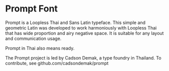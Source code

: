 # Prompt Font

Prompt is a Loopless Thai and Sans Latin typeface. This simple and geometric Latin was developed to work harmoniously with Loopless Thai that has wide proportion and airy negative space. It is suitable for any layout and communication usage. 

Prompt in Thai also means ready.

The Prompt project is led by Cadson Demak, a type foundry in Thailand. To contribute, see github.com/cadsondemak/prompt
